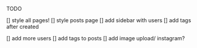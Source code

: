 TODO

[] style all pages!
[] style posts page
  [] add sidebar with users
    [] add tags after created

[] add more users
[] add tags to posts
[] add image upload/ instagram?
